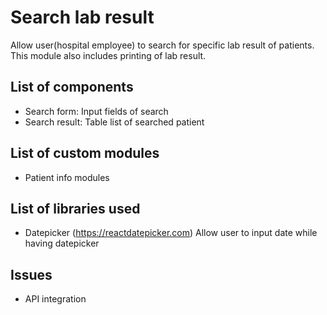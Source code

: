 # Search lab result

Allow user(hospital employee) to search for specific lab result of patients.
This module also includes printing of lab result.

## List of components
  - Search form: Input fields of search
  - Search result: Table list of searched patient

## List of custom modules
  - Patient info modules

## List of libraries used
  - Datepicker (https://reactdatepicker.com)
      Allow user to input date while having datepicker

## Issues
  - API integration

